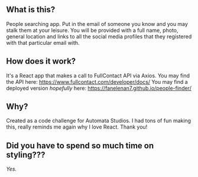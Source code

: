 ## What is this?
People searching app. Put in the email of someone you know and you may stalk them at your leisure. You will be provided with a full name, photo, general location and links to all the social media profiles that they registered with that particular email with.

## How does it work?

It's a React app that makes a call to FullContact API via Axios. You may find the API here: https://www.fullcontact.com/developer/docs/
You may find a deployed version *hopefully* here: https://fanelenan7.github.io/people-finder/

## Why?

Created as a code challenge for Automata Studios. I had tons of fun making this, really reminds me again why I love React. Thank you!

## Did you have to spend so much time on styling???

*Yes.*
